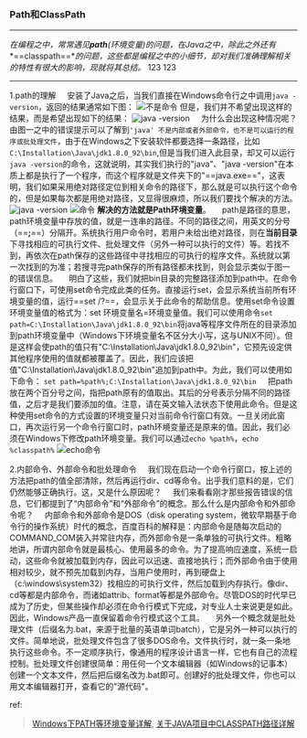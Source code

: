 ### Path和ClassPath
- - -
*在编程之中，常常遇见**path**(环境变量)的问题，在Java之中，除此之外还有**==classpath==**的问题，这些都是编程之中的小细节，却对我们准确理解相关的特性有很大的影响，现就将其总结。*
123 123
- - -
1.path的理解
&nbsp;&nbsp;&nbsp;&nbsp;安装了Java之后，当我们直接在Windows命令行之中调用`java -version`，返回的结果通常如下图：
![不是命令](http://images.cnblogs.com/cnblogs_com/prayjourney/1041349/o_path1.png)
但是，我们并不希望出现这样的结果，而是希望出现如下的结果：
![java -version](http://images.cnblogs.com/cnblogs_com/prayjourney/1041349/o_path2.png)
&nbsp;&nbsp;&nbsp;&nbsp;为什么会出现这种情况呢？由图一之中的错误提示可以了解到`'java' 不是内部或者外部命令，也不是可以运行的程序或批处理文件`，由于在Windows之下安装软件都要选择一条路径，比如`C:\Installation\Java\jdk1.8.0_92\bin`,但是当我们进入此目录，却又可以运行`java -version`的命令，这就说明，其实我们执行的"java"、"java -version"在本质上都是执行了一个程序，而这个程序就是文件夹下的"==java.exe=="，这表明，我们如果采用绝对路径定位到相关命令的路径下，那么就是可以执行这个命令的，但是如果每次都是用绝对路径，又显得很麻烦，所以我们要找个解决的方法。
![java -version](http://images.cnblogs.com/cnblogs_com/prayjourney/1041349/o_path3.png)
![命令](http://images.cnblogs.com/cnblogs_com/prayjourney/1041349/o_path5.png)
**解决的方法就是Path环境变量**。
&nbsp;&nbsp;&nbsp;&nbsp;path是路径的意思，path环境变量中存放的值，就是一连串的路径。不同的路径之间，用英文的分号（==**;**==）分隔开。系统执行用户命令时，若用户未给出绝对路径，则在**当前目录**下寻找相应的可执行文件、批处理文件（另外一种可以执行的文件）等。若找不到，再依次在path保存的这些路径中寻找相应的可执行的程序文件。系统就以第一次找到的为准；若搜寻完path保存的所有路径都未找到，则会显示类似于图一的错误信息。
&nbsp;&nbsp;&nbsp;&nbsp;明白了这些，我们就把bin目录的完整路径添加到path中。在命令行窗口下，可使用set命令完成此类的任务。直接运行set，会显示系统当前所有环境变量的值，运行==set /?==，会显示关于此命令的帮助信息。使用set命令设置环境变量值的格式为：set 环境变量名=环境变量值。我们可以使用命令`set path=C:\Installation\Java\jdk1.8.0_92\bin`将java等程序文件所在的目录添加到path环境变量中（Windows下环境变量名不区分大小写，这与UNIX不同）。但是这样会使path的值只有"C:\Installation\Java\jdk1.8.0_92\bin"，它预先设定供其他程序使用的值就都被覆盖了。因此，我们应该把值"C:\Installation\Java\jdk1.8.0_92\bin"追加到path中。为此，我们可以使用如下命令：
`set path=%path%;C:\Installation\Java\jdk1.8.0_92\bin`
&nbsp;&nbsp;&nbsp;&nbsp;把path放在两个百分号之间，指把path原有的值取出。其后的分号表示分隔不同的路径值，之后才是我们要添加的值。注意，请在英文输入法状态下使用此命令。但是这种使用set命令的方式设置的环境变量只对当前命令行窗口有效。一旦关闭此窗口，再次运行另一个命令行窗口时，path环境变量还是原来的值。因此，我们必须在Windows下修改path环境变量。我们可以通过`echo %path%`，`echo %classpath%`
![echo命令](http://images.cnblogs.com/cnblogs_com/prayjourney/1041349/o_path7.png)

2.内部命令、外部命令和批处理命令
&nbsp;&nbsp;&nbsp;&nbsp;我们现在启动一个命令行窗口，按上述的方法把path的值全部清除，然后再运行dir、cd等命令。出乎我们意料的是，它们仍然能够正确执行。这，又是什么原因呢？
&nbsp;&nbsp;&nbsp;&nbsp;我们来看看刚才那些报告错误的信息，它们都提到了“内部命令”和“外部命令”的概念。那么什么是内部命令和外部命令呢？
&nbsp;&nbsp;&nbsp;&nbsp;内部命令和外部命令是DOS（disk operating system，微软早期基于命令行的操作系统）时代的概念，百度百科的解释是：内部命令是随每次启动的COMMAND_COM装入并常驻内存，而外部命令是一条单独的可执行文件。粗略地讲，所谓内部命令就是最核心、使用最多的命令。为了提高响应速度，系统一启动，这些命令就被加载到内存，因此可以迅速、直接地执行；而外部命令由于使用相对较少，就不预先加载到内存，当用户使用时，再到硬盘上（c:\windows\system32）找相应的可执行文件，然后加载到内存执行。像dir、cd等都是内部命令，而诸如attrib、format等都是外部命令。尽管DOS的时代早已成为了历史，但某些操作却必须在命令行模式下完成，对专业人士来说更是如此。因此，Windows产品一直保留着命令行模式这个工具。
&nbsp;&nbsp;&nbsp;&nbsp;另外一个概念就是批处理文件（后缀名为.bat，来源于批量的英语单词batch），它是另外一种可以执行的文件。简单地说，批处理文件包含了很多DOS命令。文件执行时，就一条一条地执行这些命令。不一定顺序执行，像通用的程序设计语言一样，它也有自己的流程控制。批处理文件创建很简单：用任何一个文本编辑器（如Windows的记事本）创建一个文本文件，然后把后缀名改为.bat即可。创建好的批处理文件，你也可以用文本编辑器打开，查看它的"源代码"。

ref:
>[Windows下PATH等环境变量详解](http://www.cnblogs.com/sunada2005/articles/2725277.html),
[关于JAVA项目中CLASSPATH路径详解](http://blog.csdn.net/cheney521/article/details/8672066)